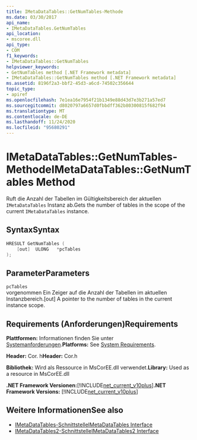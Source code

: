 ```yaml
---
title: IMetaDataTables::GetNumTables-Methode
ms.date: 03/30/2017
api_name:
- IMetaDataTables.GetNumTables
api_location:
- mscoree.dll
api_type:
- COM
f1_keywords:
- IMetaDataTables::GetNumTables
helpviewer_keywords:
- GetNumTables method [.NET Framework metadata]
- IMetaDataTables::GetNumTables method [.NET Framework metadata]
ms.assetid: 8196f2a3-bbf2-45d3-a6cd-74502c356644
topic_type:
- apiref
ms.openlocfilehash: 7e1ea16e7954f21b1349e88d43d7e3b271a57ed7
ms.sourcegitcommit: d8020797a6657d0fbbdff362b80300815f682f94
ms.translationtype: MT
ms.contentlocale: de-DE
ms.lasthandoff: 11/24/2020
ms.locfileid: "95680291"
---
```

# <a name="imetadatatablesgetnumtables-method"></a><span data-ttu-id="677ec-102">IMetaDataTables::GetNumTables-Methode</span><span class="sxs-lookup"><span data-stu-id="677ec-102">IMetaDataTables::GetNumTables Method</span></span>

<span data-ttu-id="677ec-103">Ruft die Anzahl der Tabellen im Gültigkeitsbereich der aktuellen `IMetaDataTables` Instanz ab.</span><span class="sxs-lookup"><span data-stu-id="677ec-103">Gets the number of tables in the scope of the current `IMetaDataTables` instance.</span></span>  
  
## <a name="syntax"></a><span data-ttu-id="677ec-104">Syntax</span><span class="sxs-lookup"><span data-stu-id="677ec-104">Syntax</span></span>  
  
```cpp  
HRESULT GetNumTables (  
    [out]  ULONG   *pcTables  
);  
```  
  
## <a name="parameters"></a><span data-ttu-id="677ec-105">Parameter</span><span class="sxs-lookup"><span data-stu-id="677ec-105">Parameters</span></span>  

 `pcTables`  
 <span data-ttu-id="677ec-106">vorgenommen Ein Zeiger auf die Anzahl der Tabellen im aktuellen Instanzbereich.</span><span class="sxs-lookup"><span data-stu-id="677ec-106">[out] A pointer to the number of tables in the current instance scope.</span></span>  
  
## <a name="requirements"></a><span data-ttu-id="677ec-107">Requirements (Anforderungen)</span><span class="sxs-lookup"><span data-stu-id="677ec-107">Requirements</span></span>  

 <span data-ttu-id="677ec-108">**Plattformen:** Informationen finden Sie unter [Systemanforderungen](../../get-started/system-requirements.md).</span><span class="sxs-lookup"><span data-stu-id="677ec-108">**Platforms:** See [System Requirements](../../get-started/system-requirements.md).</span></span>  
  
 <span data-ttu-id="677ec-109">**Header:** Cor. h</span><span class="sxs-lookup"><span data-stu-id="677ec-109">**Header:** Cor.h</span></span>  
  
 <span data-ttu-id="677ec-110">**Bibliothek:** Wird als Ressource in MsCorEE.dll verwendet.</span><span class="sxs-lookup"><span data-stu-id="677ec-110">**Library:** Used as a resource in MsCorEE.dll</span></span>  
  
 <span data-ttu-id="677ec-111">**.NET Framework Versionen:**[!INCLUDE[net_current_v10plus](../../../../includes/net-current-v10plus-md.md)]</span><span class="sxs-lookup"><span data-stu-id="677ec-111">**.NET Framework Versions:** [!INCLUDE[net_current_v10plus](../../../../includes/net-current-v10plus-md.md)]</span></span>  
  
## <a name="see-also"></a><span data-ttu-id="677ec-112">Weitere Informationen</span><span class="sxs-lookup"><span data-stu-id="677ec-112">See also</span></span>

- [<span data-ttu-id="677ec-113">IMetaDataTables-Schnittstelle</span><span class="sxs-lookup"><span data-stu-id="677ec-113">IMetaDataTables Interface</span></span>](imetadatatables-interface.md)
- [<span data-ttu-id="677ec-114">IMetaDataTables2-Schnittstelle</span><span class="sxs-lookup"><span data-stu-id="677ec-114">IMetaDataTables2 Interface</span></span>](imetadatatables2-interface.md)
